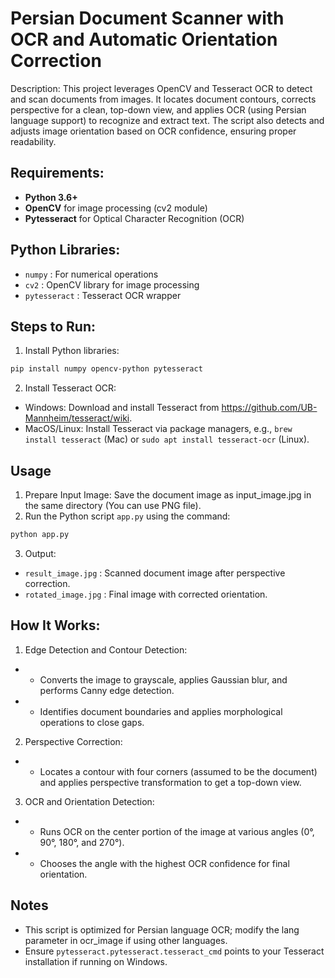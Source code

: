 # Persian Document Scanner with OCR and Automatic Orientation Correction

Description:
This project leverages OpenCV and Tesseract OCR to detect and scan documents from images. It locates document contours,
corrects perspective for a clean, top-down view, and applies OCR (using Persian language support) to recognize and
extract text. The script also detects and adjusts image orientation based on OCR confidence, ensuring proper
readability.

## Requirements:

- **Python 3.6+**
- **OpenCV** for image processing (cv2 module)
- **Pytesseract** for Optical Character Recognition (OCR)

## Python Libraries:

- `numpy` : For numerical operations
- `cv2` : OpenCV library for image processing
- `pytesseract` : Tesseract OCR wrapper

## Steps to Run:

1. Install Python libraries:

  ```bash
  pip install numpy opencv-python pytesseract
  ```

2. Install Tesseract OCR:

- Windows: Download and install Tesseract from https://github.com/UB-Mannheim/tesseract/wiki.
- MacOS/Linux: Install Tesseract via package managers, e.g., `brew install tesseract` (Mac) or
  `sudo apt install tesseract-ocr` (Linux).

## Usage

1. Prepare Input Image: Save the document image as input_image.jpg in the same directory (You can use PNG file).
2. Run the Python script `app.py` using the command:

```bash
python app.py
```

3. Output:

- `result_image.jpg` : Scanned document image after perspective correction.
- `rotated_image.jpg` : Final image with corrected orientation.

## How It Works:

1. Edge Detection and Contour Detection:

-
    - Converts the image to grayscale, applies Gaussian blur, and performs Canny edge detection.
-
    - Identifies document boundaries and applies morphological operations to close gaps.

2. Perspective Correction:

-
    - Locates a contour with four corners (assumed to be the document) and applies perspective transformation to get a
      top-down view.

3. OCR and Orientation Detection:

-
    - Runs OCR on the center portion of the image at various angles (0°, 90°, 180°, and 270°).
-
    - Chooses the angle with the highest OCR confidence for final orientation.

## Notes

- This script is optimized for Persian language OCR; modify the lang parameter in ocr_image if using other languages.
- Ensure `pytesseract.pytesseract.tesseract_cmd` points to your Tesseract installation if running on Windows.

